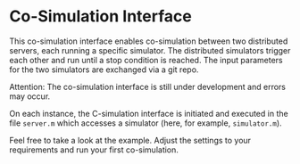 # Co-Simulation Interface

This co-simulation interface enables co-simulation between two distributed servers, each running a specific simulator. The distributed simulators trigger each other and run until a stop condition is reached. The input parameters for the two simulators are exchanged via a git repo.

Attention: The co-simulation interface is still under development and errors may occur.

On each instance, the C-simulation interface is initiated and executed in the file `server.m` which accesses a simulator (here, for example, `simulator.m`).

Feel free to take a look at the example. Adjust the settings to your requirements and run your first co-simulation.


